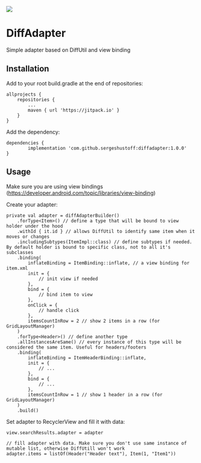 [![](https://jitpack.io/v/sergeshustoff/diffadapter.svg)](https://jitpack.io/#sergeshustoff/diffadapter) 
# DiffAdapter
Simple adapter based on DiffUtil and view binding

## Installation
Add to your root build.gradle at the end of repositories:

	allprojects {
		repositories {
			...
			maven { url 'https://jitpack.io' }
		}
	}

Add the dependency:

	dependencies {
	        implementation 'com.github.sergeshustoff:diffadapter:1.0.0'
	}
  
## Usage

Make sure you are using view bindings (https://developer.android.com/topic/libraries/view-binding)

Create your adapter:

    private val adapter = diffAdapterBuilder()
        .forType<Item>() // define a type that will be bound to view holder under the hood
        .withId { it.id } // allows DiffUtil to identify same item when it moves or changes
        .includingSubtypes(ItemImpl::class) // define subtypes if needed. By default holder is bound to specific class, not to all it's subclasses
        .binding(
            inflateBinding = ItemBinding::inflate, // a view binding for item.xml
            init = {
                // init view if needed
            },
            bind = {
                // bind item to view
            },
            onClick = {
                // handle click
            },
            itemsCountInRow = 2 // show 2 items in a row (for GridLayoutManager)
        )
        .forType<Header>() // define another type
        .allInstancesAreSame() // every instance of this type will be considered the same item. Useful for headers/footers
        .binding(
            inflateBinding = ItemHeaderBinding::inflate,
            init = {
                // ...
            },
            bind = {
                // ...
            },
            itemsCountInRow = 1 // show 1 header in a row (for GridLayoutManager)
        )
        .build()
        
Set adapter to RecyclerView and fill it with data:
  
    view.searchResults.adapter = adapter

    // fill adapter with data. Make sure you don't use same instance of mutable list, otherwise DiffUtill won't work
    adapter.items = listOf(Header("Header text"), Item(1, "Item1"))
